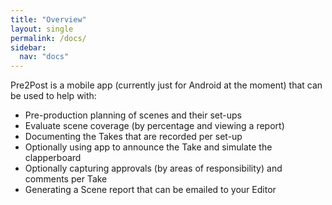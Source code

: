 ```yaml
---
title: "Overview"
layout: single
permalink: /docs/
sidebar:
  nav: "docs"
---
```


Pre2Post is a mobile app (currently just for Android at the moment) that can be used to help with:

* Pre-production planning of scenes and their set-ups
* Evaluate scene coverage (by percentage and viewing a report)
* Documenting the Takes that are recorded per set-up
* Optionally using app to announce the Take and simulate the clapperboard
* Optionally capturing approvals (by areas of responsibility) and comments per Take
* Generating a Scene report that can be emailed to your Editor

